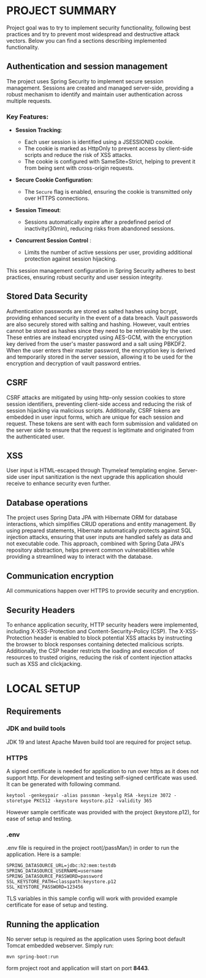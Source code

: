 # PROJECT SUMMARY
Project goal was to try to implement security functionality, following best practices and try to prevent most widespread and destructive attack vectors. Below you can find a sections describing implemented functionality.  
## Authentication and session management
The project uses Spring Security to implement secure session management. Sessions are created and managed server-side, providing a robust mechanism to identify and maintain user authentication across multiple requests.

### **Key Features**:

-   **Session Tracking**:
    
    -   Each user session is identified using a JSESSIONID cookie.
    -   The cookie is marked as HttpOnly to prevent access by client-side scripts and reduce the risk of XSS attacks.
    -   The cookie is configured with SameSite=Strict, helping to prevent it from being sent with cross-origin requests.
-   **Secure Cookie Configuration**:
    
    -   The `Secure` flag is enabled, ensuring the cookie is transmitted only over HTTPS connections.
-   **Session Timeout**:
    
    -   Sessions automatically expire after a predefined period of inactivity(30min), reducing risks from abandoned sessions.
-   **Concurrent Session Control** :
    
    -   Limits the number of active sessions per user, providing additional protection against session hijacking.

This session management configuration in Spring Security adheres to best practices, ensuring robust security and user session integrity.

## Stored Data Security

Authentication passwords are stored as salted hashes using bcrypt, providing enhanced security in the event of a data breach. Vault passwords are also securely stored with salting and hashing. However, vault entries cannot be stored as hashes since they need to be retrievable by the user. These entries are instead encrypted using AES-GCM, with the encryption key derived from the user's master password and a salt using PBKDF2. When the user enters their master password, the encryption key is derived and temporarily stored in the server session, allowing it to be used for the encryption and decryption of vault password entries.

## CSRF
CSRF attacks are mitigated by using http-only session cookies to store session identifiers, preventing client-side access and reducing the risk of session hijacking via malicious scripts. Additionally, CSRF tokens are embedded in user input forms, which are unique for each session and request. These tokens are sent with each form submission and validated on the server side to ensure that the request is legitimate and originated from the authenticated user. 
## XSS
User input is HTML-escaped through Thymeleaf templating engine. Server-side user input sanitization is the next upgrade this application should receive to enhance security even further. 
## Database operations
The project uses Spring Data JPA with Hibernate ORM for database interactions, which simplifies CRUD operations and entity management. By using prepared statements, Hibernate automatically protects against SQL injection attacks, ensuring that user inputs are handled safely as data and not executable code. This approach, combined with Spring Data JPA's repository abstraction, helps prevent common vulnerabilities while providing a streamlined way to interact with the database.
## Communication encryption
All communications happen over HTTPS to provide security and encryption.
## Security Headers
To enhance application security, HTTP security headers were implemented, including X-XSS-Protection and Content-Security-Policy (CSP). The X-XSS-Protection header is enabled to block potential XSS attacks by instructing the browser to block responses containing detected malicious scripts. Additionally, the CSP header restricts the loading and execution of resources to trusted origins, reducing the risk of content injection attacks such as XSS and clickjacking.



# LOCAL SETUP
## Requirements
### JDK and build tools
JDK 19 and latest Apache Maven build tool are required for project setup.
### HTTPS
A signed certificate is needed for application to run over https as it does not support http. For development and testing self-signed certificate was used. It can be generated with following command.
```
keytool -genkeypair -alias passman -keyalg RSA -keysize 3072 -storetype PKCS12 -keystore keystore.p12 -validity 365
```
However sample certificate was provided with the project (keystore.p12), for ease of setup and testing.
### .env 
.env file is required in the project root(/passMan/) in order to run the application.
Here is a sample:
```
SPRING_DATASOURCE_URL=jdbc:h2:mem:testdb  
SPRING_DATASOURCE_USERNAME=username  
SPRING_DATASOURCE_PASSWORD=password  
SSL_KEYSTORE_PATH=classpath:keystore.p12  
SSL_KEYSTORE_PASSWORD=123456
```
TLS variables in this sample config will work with provided example certificate for ease of setup and testing. 

## Running the application 
No server setup is required as the application uses Spring boot default Tomcat embedded webserver.
Simply run:
``` 
mvn spring-boot:run
```
form project root and application will start on port **8443**.
